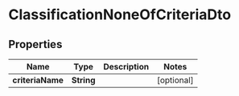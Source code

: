 # ClassificationNoneOfCriteriaDto

## Properties

| Name             | Type       | Description | Notes      |
| ---------------- | ---------- | ----------- | ---------- |
| **criteriaName** | **String** |             | [optional] |
